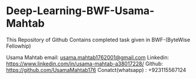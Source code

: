 # Deep-Learning-BWF-Usama-Mahtab

This Repository of Github Contains completed task given in BWF-(ByteWise Fellowhip)

Usama Mahtab
email: usama.mahtab1762001@gmail.com
Linkedin: https://www.linkedin.com/in/usama-mahtab-a38017228/
Github: https://github.com/UsamaMahtab176
Conatct(whatsapp) : +923115567124